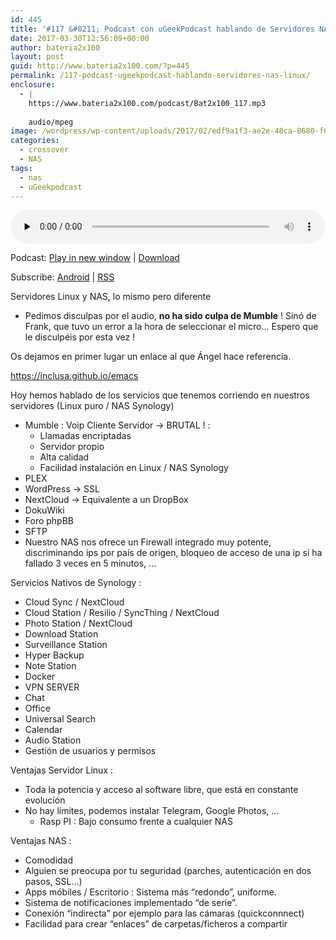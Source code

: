 ```yaml
---
id: 445
title: '#117 &#8211; Podcast con uGeekPodcast hablando de Servidores NAS y Linux'
date: 2017-03-30T12:56:09+00:00
author: bateria2x100
layout: post
guid: http://www.bateria2x100.com/?p=445
permalink: /117-podcast-ugeekpodcast-hablando-servidores-nas-linux/
enclosure:
  - |
    https://www.bateria2x100.com/podcast/Bat2x100_117.mp3
    
    audio/mpeg
image: /wordpress/wp-content/uploads/2017/02/edf9a1f3-ae2e-48ca-8680-f63d326d5d40-672x372.jpeg
categories:
  - crossover
  - NAS
tags:
  - nas
  - uGeekpodcast
---
```

<div class="powerpress_player" id="powerpress_player_5966">
  <audio class="wp-audio-shortcode" id="audio-445-119" preload="none" style="width: 100%;" controls="controls"><source type="audio/mpeg" src="https://www.bateria2x100.com/podcast/Bat2x100_117.mp3?_=119" /><a href="https://www.bateria2x100.com/podcast/Bat2x100_117.mp3">https://www.bateria2x100.com/podcast/Bat2x100_117.mp3</a></audio>
</div>

<p class="powerpress_links powerpress_links_mp3">
  Podcast: <a href="https://www.bateria2x100.com/podcast/Bat2x100_117.mp3" class="powerpress_link_pinw" target="_blank" title="Play in new window" onclick="return powerpress_pinw('https://www.bateria2x100.com/?powerpress_pinw=445-podcast');" rel="nofollow">Play in new window</a> | <a href="https://www.bateria2x100.com/podcast/Bat2x100_117.mp3" class="powerpress_link_d" title="Download" rel="nofollow" download="Bat2x100_117.mp3">Download</a>
</p>

<p class="powerpress_links powerpress_subscribe_links">
  Subscribe: <a href="https://subscribeonandroid.com/www.bateria2x100.com/feed/podcast/" class="powerpress_link_subscribe powerpress_link_subscribe_android" title="Subscribe on Android" rel="nofollow">Android</a> | <a href="https://www.bateria2x100.com/feed/podcast/" class="powerpress_link_subscribe powerpress_link_subscribe_rss" title="Subscribe via RSS" rel="nofollow">RSS</a>
</p>

Servidores Linux y NAS, lo mismo pero diferente

  * Pedimos disculpas por el audio, **no ha sido culpa de Mumble** ! Sinó de Frank, que tuvo un error a la hora de seleccionar el micro… Espero que le disculpéis por esta vez ! 

Os dejamos en primer lugar un enlace al que Ángel hace referencia.

<https://inclusa.github.io/emacs>

Hoy hemos hablado de los servicios que tenemos corriendo en nuestros servidores (Linux puro / NAS Synology)

  * Mumble : Voip Cliente Servidor → BRUTAL ! : 
      * Llamadas encriptadas 
      * Servidor propio 
      * Alta calidad 
      * Facilidad instalación en Linux / NAS Synology 
  * PLEX 
  * WordPress → SSL 
  * NextCloud → Equivalente a un DropBox 
  * DokuWiki 
  * Foro phpBB 
  * SFTP 
  * Nuestro NAS nos ofrece un Firewall integrado muy potente, discriminando ips por país de origen, bloqueo de acceso de una ip si ha fallado 3 veces en 5 minutos, &#8230; 

Servicios Nativos de Synology :

  * Cloud Sync / NextCloud 
  * Cloud Station / Resilio / SyncThing / NextCloud 
  * Photo Station / NextCloud 
  * Download Station 
  * Surveillance Station 
  * Hyper Backup 
  * Note Station 
  * Docker 
  * VPN SERVER 
  * Chat 
  * Office 
  * Universal Search 
  * Calendar 
  * Audio Station 
  * Gestión de usuarios y permisos 

Ventajas Servidor Linux :

  * Toda la potencia y acceso al software libre, que está en constante evolución 
  * No hay límites, podemos instalar Telegram, Google Photos, … 
      * Rasp PI : Bajo consumo frente a cualquier NAS 

Ventajas NAS :

  * Comodidad 
  * Alguien se preocupa por tu seguridad (parches, autenticación en dos pasos, SSL…) 
  * Apps móbiles / Escritorio : Sistema más “redondo”, uniforme. 
  * Sistema de notificaciones implementado “de serie”. 
  * Conexión “indirecta” por ejemplo para las cámaras (quickconnnect) 
  * Facilidad para crear “enlaces” de carpetas/ficheros a compartir